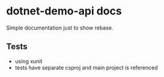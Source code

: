 # dotnet-demo-api docs

Simple documentation just to show rebase.

## Tests

- using xunit
- tests have separate csproj and main project is referenced
